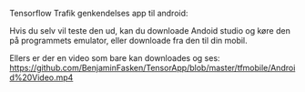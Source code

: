 Tensorflow Trafik genkendelses app til android:

Hvis du selv vil teste den ud, kan du downloade Andoid studio og køre den på programmets emulator, eller downloade fra den til din mobil.

Ellers er der en video som bare kan downloades og ses: https://github.com/BenjaminFasken/TensorApp/blob/master/tfmobile/Android%20Video.mp4
